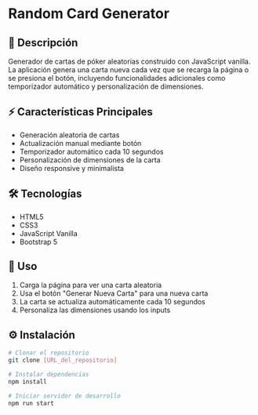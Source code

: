 # Random Card Generator

## 🎴 Descripción

Generador de cartas de póker aleatorias construido con JavaScript vanilla. La aplicación genera una carta nueva cada vez que se recarga la página o se presiona el botón, incluyendo funcionalidades adicionales como temporizador automático y personalización de dimensiones.

## ⚡ Características Principales

- Generación aleatoria de cartas
- Actualización manual mediante botón
- Temporizador automático cada 10 segundos
- Personalización de dimensiones de la carta
- Diseño responsive y minimalista

## 🛠️ Tecnologías

- HTML5
- CSS3
- JavaScript Vanilla
- Bootstrap 5

## 🚀 Uso

1. Carga la página para ver una carta aleatoria
2. Usa el botón "Generar Nueva Carta" para una nueva carta
3. La carta se actualiza automáticamente cada 10 segundos
4. Personaliza las dimensiones usando los inputs


## ⚙️ Instalación

```bash
# Clonar el repositorio
git clone [URL_del_repositorio]

# Instalar dependencias
npm install

# Iniciar servidor de desarrollo
npm run start